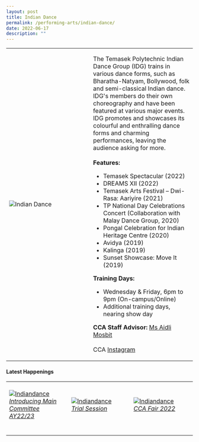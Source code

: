 ```yaml
---
layout: post
title: Indian Dance
permalink: /performing-arts/indian-dance/
date: 2022-06-17
description: ""
---
```

<div>
<table>
    <tr>
        <td style="width:45%"><image src="/images/Arts/IDG/IDG.png" style="display:block;margin-left:auto;margin-right:auto;" alt="Indian Dance"></image></td>
        <td>
            <p>
                The Temasek Polytechnic Indian Dance Group (IDG) trains in various dance forms, such as Bharatha-Natyam, Bollywood, folk and semi-classical Indian dance. IDG's members do their own choreography and have been featured at various major events. IDG promotes and showcases its colourful and enthralling dance forms and charming performances, leaving the audience asking for more.<br>
                <br>
                <b>Features:</b><br>
                <ul>
                  <li>Temasek Spectacular (2022)</li>
                    <li>DREAMS XII (2022)</li>  
									<li>Temasek Arts Festival – Dwi-Rasa: Aariyire (2021)</li>
                    <li>TP National Day Celebrations Concert (Collaboration with Malay Dance Group, 2020)</li>
                    <li>Pongal Celebration for Indian Heritage Centre (2020)</li>
                    <li>Avidya (2019)</li>
                    <li>Kalinga (2019)</li>
                    <li>Sunset Showcase: Move It (2019)</li>
                </ul>
            </p>
            <p>
                <b>Training Days:</b><br>
                <ul>
                    <li>Wednesday & Friday, 6pm to 9pm (On-campus/Online)</li>
                    <li>Additional training days, nearing show day</li>
                </ul>
            </p>
            <p>
                <b>CCA Staff Advisor:</b> <a href="mailto:Aidli_MOSBIT@tp.edu.sg">Ms Aidli Mosbit</a><br>
                <br>
                CCA <a href="https://www.instagram.com/tpindiandance">Instagram</a>
            </p>
        </td>
    </tr>
</table>
</div>

#### Latest Happenings

<table>
    <tr>
        <td style="width:33%"><br>
            <a href="https://www.instagram.com/p/Cd3MXyuvr_w/">
                <image src="/images/Arts/IDG/IDG_Introducing Main Committee AY22-23.png" style="display:block;margin-left:auto;margin-right:auto;" alt="Indiandance">
                <h6 style="margin-top:0%">Introducing Main Committee AY22/23</h6>
                </image>
            </a>
        </td>
        <td style="width:33%"><br>
            <a href="https://www.instagram.com/p/Cdxyq_RPn0_/">
                <image src="/images/Arts/IDG/IDG_Trial Session.png" style="display:block;margin-left:auto;margin-right:auto;" alt="Indiandance">
                <h6 style="margin-top:0%">Trial Session</h6>
                </image>
            </a>
        </td>
        <td style="width:33%"><br>
            <a href="https://www.instagram.com/p/CcwslAUvgt4/">
                <image src="/images/Arts/IDG/IDG_CCA Fair 2022.png" style="display:block;margin-left:auto;margin-right:auto;" alt="Indiandance">
                <h6 style="margin-top:0%">CCA Fair 2022</h6>    
                </image>
            </a>
        </td>
    </tr>
</table>